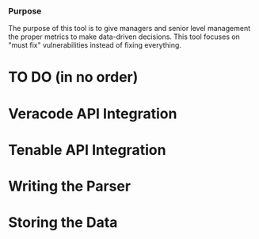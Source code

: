 ### Purpose
The purpose of this tool is to give managers and senior level management the proper metrics to make data-driven decisions.  This tool focuses on "must fix" vulnerabilities instead of fixing everything.  

# TO DO (in no order)
# Veracode API Integration
# Tenable API Integration
# Writing the Parser
# Storing the Data
